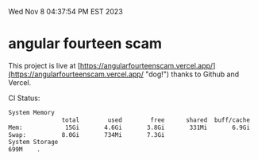 Wed Nov  8 04:37:54 PM EST 2023

# angular fourteen scam


This project is live at [https://angularfourteenscam.vercel.app/](https://angularfourteenscam.vercel.app/ "dog!") thanks to Github and Vercel.

CI Status: 

```bash
System Memory
               total        used        free      shared  buff/cache   available
Mem:            15Gi       4.6Gi       3.8Gi       331Mi       6.9Gi         9Gi
Swap:          8.0Gi       734Mi       7.3Gi
System Storage
699M	.
